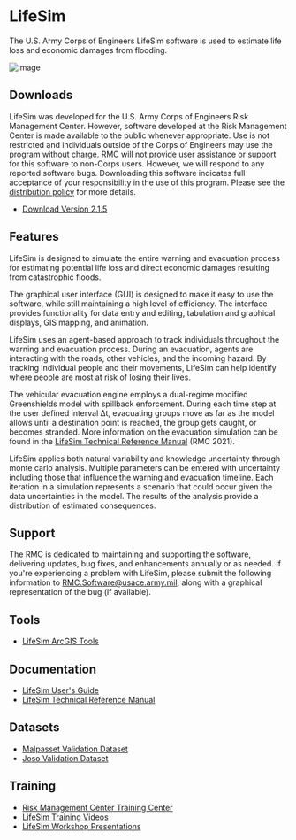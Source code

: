 # LifeSim
The U.S. Army Corps of Engineers LifeSim software is used to estimate life loss and economic damages from flooding.

![image](https://github.com/user-attachments/assets/51919088-8250-48a8-8f18-bdbb3287051a)

## Downloads
LifeSim was developed for the U.S. Army Corps of Engineers Risk Management Center. However, software developed at the Risk Management Center is made available to the public whenever appropriate. Use is not restricted and individuals outside of the Corps of Engineers may use the program without charge. RMC will not provide user assistance or support for this software to non-Corps users. However, we will respond to any reported software bugs.  Downloading this software indicates full acceptance of your responsibility in the use of this program. Please see the [distribution policy](https://www.rmc.usace.army.mil/Software/Distribution/) for more details.

* [Download Version 2.1.5](https://github.com/USACE-RMC/LifeSim/releases/download/v2.1.5/LifeSim_2.1.5.7z)

## Features
LifeSim is designed to simulate the entire warning and evacuation process for estimating potential life loss and direct economic damages resulting from catastrophic floods.

The graphical user interface (GUI) is designed to make it easy to use the software, while still maintaining a high level of efficiency. The interface provides functionality for data entry and editing, tabulation and graphical displays, GIS mapping, and animation.

LifeSim uses an agent-based approach to track individuals throughout the warning and evacuation process. During an evacuation, agents are interacting with the roads, other vehicles, and the incoming hazard. By tracking individual people and their movements, LifeSim can help identify where people are most at risk of losing their lives.

The vehicular evacuation engine employs a dual-regime modified Greenshields model with spillback enforcement. During each time step at the user defined interval Δt, evacuating groups move as far as the model allows until a destination point is reached, the group gets caught, or becomes stranded. More information on the evacuation simulation can be found in the [LifeSim Technical Reference Manual](https://iwrlibrary.sec.usace.army.mil/resource/c1dae7c1-c83f-4e9d-82e9-f311fa67f2ef) (RMC 2021).

LifeSim applies both natural variability and knowledge uncertainty through monte carlo analysis. Multiple parameters can be entered with uncertainty including those that influence the warning and evacuation timeline. Each iteration in a simulation represents a scenario that could occur given the data uncertainties in the model. The results of the analysis provide a distribution of estimated consequences.

## Support
The RMC is dedicated to maintaining and supporting the software, delivering updates, bug fixes, and enhancements annually or as needed. If you're experiencing a problem with LifeSim, please submit the following information to RMC.Software@usace.army.mil, along with a graphical representation of the bug (if available).

## Tools
* [LifeSim ArcGIS Tools](https://github.com/BuchananKurt/LifeSim_ArcGIS_Tools)

## Documentation
* [LifeSim User's Guide](https://iwrlibrary.sec.usace.army.mil/resource/06bd49f2-cdd5-4e50-b58b-96c804c18886)
* [LifeSim Technical Reference Manual](https://iwrlibrary.sec.usace.army.mil/resource/c1dae7c1-c83f-4e9d-82e9-f311fa67f2ef)

## Datasets
* [Malpasset Validation Dataset](https://www.rmc.usace.army.mil/Software/LifeSim/Malpasset-Validation-Dataset/)
* [Joso Validation Dataset](https://www.rmc.usace.army.mil/Software/LifeSim/Joso-Validation-Dataset/)

## Training
* [Risk Management Center Training Center](https://www.rmc.usace.army.mil/Training/)
* [LifeSim Training Videos](https://www.youtube.com/playlist?list=PLCYnGQpA5NVbWlp1oIGDF74CjODRR31K2)
* [LifeSim Workshop Presentations](https://drive.google.com/file/d/1RYq88t5pGEB48jxVFTDISWdVVoqU8kqa/view)
